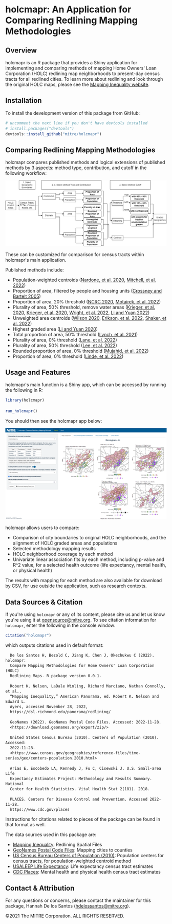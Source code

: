 # holcmapr: An Application for Comparing Redlining Mapping Methodologies

## Overview

holcmapr is an R package that provides a Shiny application for implementing and comparing methods of mapping Home Owners' Loan Corporation (HOLC) redlining map neighborhoods to present-day census tracts for all redlined cities. To learn more about redlining and look through the original HOLC maps, please see the [Mapping Inequality website](https://dsl.richmond.edu/panorama/redlining/).

## Installation

To install the development version of this package from GitHub:

``` r
# uncomment the next line if you don't have devtools installed
# install.packages("devtools")
devtools::install_github("mitre/holcmapr")
```

## Comparing Redlining Mapping Methodologies

holcmapr compares published methods and logical extensions of published methods by 3 aspects: method type, contribution, and cutoff in the following workflow:

![mapping_method_flowchart](inst/app_www/figures/fig1_flow.png)

These can be customized for comparison for census tracts within holcmapr's main application.

Published methods include: 
- Population-weighted centroids ([Nardone, et al. 2020](https://pubmed.ncbi.nlm.nih.gov/31999951/), [Mitchell, et al. 2022](https://pubmed.ncbi.nlm.nih.gov/35504083/)) 
- Proportion of area, filtered by people and housing units ([Crossney and Bartelt 2005](https://www.tandfonline.com/doi/abs/10.1080/10511482.2005.9521555)) 
- Proportion of area, 20% threshold ([NCRC 2020](https://ncrc.org/holc-health/), [Motairek, et al. 2022](https://pubmed.ncbi.nlm.nih.gov/35798451/)) 
- Plurality of area, 50% threshold, remove water areas ([Krieger, et al. 2020](https://www.ncbi.nlm.nih.gov/pmc/articles/PMC7287548/), [Krieger, et al. 2020](https://pubmed.ncbi.nlm.nih.gov/32219369/), [Wright, et al. 2022](https://pubmed.ncbi.nlm.nih.gov/35603845/), [Li and Yuan 2022](https://pubmed.ncbi.nlm.nih.gov/35286901/)) 
- Unweighted area centroids ([Wilson 2020](https://www.tandfonline.com/doi/full/10.1080/01944363.2020.1759127), [Erikson, et al. 2022](https://jamanetwork.com/journals/jamanetworkopen/fullarticle/2791603), [Shaker, et al. 2022](https://link.springer.com/article/10.1007/s10460-022-10340-3)) 
- Highest graded area ([Li and Yuan 2020](https://pubmed.ncbi.nlm.nih.gov/34178163/)) 
- Total proportion of area, 50% threshold ([Lynch, et al. 2021](https://www.ncbi.nlm.nih.gov/pmc/articles/PMC8099638/)) 
- Plurality of area, 0% threshold ([Lane, et al. 2022](https://pubs.acs.org/doi/full/10.1021/acs.estlett.1c01012)) 
- Plurality of area, 50% threshold ([Lee, et al. 2022](https://pubmed.ncbi.nlm.nih.gov/33102679/)) 
- Rounded proportion of area, 0% threshold ([Mujahid, et al. 2022](https://www.pnas.org/doi/abs/10.1073/pnas.2110986118)) 
- Proportion of area, 0% threshold ([Linde, et al. 2022](https://pubmed.ncbi.nlm.nih.gov/35639415/))

## Usage and Features

holcmapr's main function is a Shiny app, which can be accessed by running the following in R:

``` r
library(holcmapr)

run_holcmapr()
```

You should then see the holcmapr app below:

![holcmapr_app](man/figures/holcmapr_app.png)

holcmapr allows users to compare: 
- Comparison of city boundaries to original HOLC neighborhoods, and the alignment of HOLC graded areas and populations 
- Selected methodology mapping results 
- HOLC neighborhood coverage by each method 
- Univariate linear association fits by each method, including p-value and R\^2 value, for a selected health outcome (life expectancy, mental health, or physical health)

The results with mapping for each method are also available for download by CSV, for use outside the application, such as research contexts.

## Data Sources & Citation

If you're using `holcmapr` or any of its content, please cite us and let us know you're using it at opensource@mitre.org. To see citation information for `holcmapr`, enter the following in the console window:

```r
citation("holcmapr")
```

which outputs citations used in default format:

```
  De los Santos H, Bezold C, Jiang K, Chen J, Okechukwu C (2022). holcmapr:
  Compare Mapping Methodologies for Home Owners' Loan Corporation (HOLC)
  Redlining Maps. R package version 0.0.1.

  Robert K. Nelson, LaDale Winling, Richard Marciano, Nathan Connolly, et al.,
  “Mapping Inequality,” American Panorama, ed. Robert K. Nelson and Edward L.
  Ayers, accessed November 28, 2022,
  https://dsl.richmond.edu/panorama/redlining/

  GeoNames (2022). GeoNames Postal Code Files. Accessed: 2022-11-28.
  <https://download.geonames.org/export/zip/>

  United States Census Bureau (2010). Centers of Population (2010). Accessed:
  2022-11-28.
  <https://www.census.gov/geographies/reference-files/time-series/geo/centers-population.2010.html>

  Arias E, Escobedo LA, Kennedy J, Fu C, Cisewski J. U.S. Small-area Life
  Expectancy Estimates Project: Methodology and Results Summary. National
  Center for Health Statistics. Vital Health Stat 2(181). 2018.

  PLACES. Centers for Disease Control and Prevention. Accessed 2022-11-28.
  https://www.cdc.gov/places
```

Instructions for citations related to pieces of the package can be found in that format as well.

The data sources used in this package are:
- [Mapping Inequality](https://dsl.richmond.edu/panorama/redlining/): Redlining Spatial Files
- [GeoNames Postal Code Files](https://download.geonames.org/export/zip/): Mapping cities to counties
- [US Census Bureau Centers of Population (2010)](https://www.census.gov/geographies/reference-files/time-series/geo/centers-population.2010.html): Population centers for census tracts, for population-weighted centroid method
- [USALEEP Life Expectancy](https://www.cdc.gov/nchs/nvss/usaleep/usaleep.html): Life expectancy census tract estimates
- [CDC Places](https://www.cdc.gov/places): Mental health and physical health census tract estimates

## Contact & Attribution

For any questions or concerns, please contact the maintainer for this package, Hannah De los Santos ([hdelossantos\@mitre.org](mailto:hdelossantos@mitre.org)).

©2021 The MITRE Corporation. ALL RIGHTS RESERVED.
